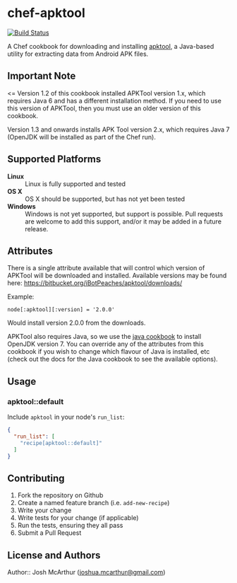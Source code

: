# chef-apktool

[![Build Status](https://travis-ci.org/joshmcarthur/chef-apktool.svg?branch=master)](https://travis-ci.org/joshmcarthur/chef-apktool)

A Chef cookbook for downloading and installing [apktool](https://code.google.com/p/android-apktool/), a Java-based utility for extracting data from Android APK files.

## Important Note

<= Version 1.2 of this cookbook installed APKTool version 1.x, which requires Java 6 and has a different installation method. If you need to use this version of APKTool, then you must use an older version of this cookbook. 

Version 1.3 and onwards installs APK Tool version 2.x, which requires Java 7 (OpenJDK will be installed as part of the Chef run). 


## Supported Platforms

<dl>
  <dt><strong>Linux</strong>
  <dd>Linux is fully supported and tested</dd>
  
  <dt><strong>OS X</strong></dt>
  <dd>OS X should be supported, but has not yet been tested</dd>
  
  <dt><strong>Windows</strong></dt>
  <dd>Windows is not yet supported, but support is possible. Pull requests are welcome to add this support, and/or it may be added in a future release.</dd>
</dl>


## Attributes

There is a single attribute available that will control which version of APKTool will be downloaded and installed. Available versions may be found here: https://bitbucket.org/iBotPeaches/apktool/downloads/

Example:

```
node[:apktool][:version] = '2.0.0'
```

Would install version 2.0.0 from the downloads.

APKTool also requires Java, so we use the [java cookbook](https://supermarket.chef.io/cookbooks/java) to install OpenJDK version 7. You can override any of the attributes from this cookbook if you wish to change which flavour of Java is installed, etc (check out the docs for the Java cookbook to see the available options).


## Usage

### apktool::default

Include `apktool` in your node's `run_list`:

```json
{
  "run_list": [
    "recipe[apktool::default]"
  ]
}
```

## Contributing

1. Fork the repository on Github
2. Create a named feature branch (i.e. `add-new-recipe`)
3. Write your change
4. Write tests for your change (if applicable)
5. Run the tests, ensuring they all pass
6. Submit a Pull Request

## License and Authors

Author:: Josh McArthur (joshua.mcarthur@gmail.com)
